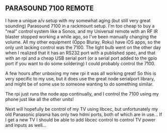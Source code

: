 PARASOUND 7100 REMOTE
--

I have a unique a/v setup with my somewhat aging (but still very great sounding) Parasound 7100 in a rackmount setup. I'm too cheap to buy a "real" control system like a Sonos, and my Universal remote with an RF IR blaster stopped working a while ago, so I've been manually changing the volume. All my other equipment (Oppo Bluray, Roku) have iOS apps, so the only unit lacking control was the 7100. The light bulb went on the other day when I realized that it has an RS232 port with a published spec, and that with an rpi and a cheap USB serial port (or a serial port added to the gpio port if you want to do some soldering) I could probably control the 7100.

A few hours after unboxing my new rpi it was all working great! So this is very specific to my use, but it does use the great node serialport library, and might be of some use to someone wanting to do something similar.

The rpi just runs the node app continually, and I control the 7100 using my phone just like all the other units!

Next will hopefully be control of my TV using libcec, but unfortunately my old Panasonic plasma has only two hdmi ports, both of which are in use... If I get a new TV I should be able to add libcec control to control TV power and inputs as well...
